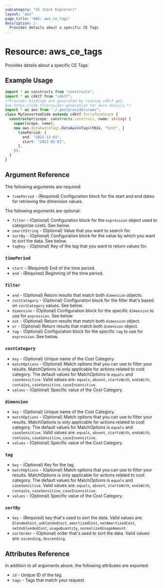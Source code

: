 ```yaml
---
subcategory: "CE (Cost Explorer)"
layout: "aws"
page_title: "AWS: aws_ce_tags"
description: |-
  Provides details about a specific CE Tags
---
```


# Resource: aws_ce_tags

Provides details about a specific CE Tags.

## Example Usage

```typescript
import * as constructs from "constructs";
import * as cdktf from "cdktf";
/*Provider bindings are generated by running cdktf get.
See https://cdk.tf/provider-generation for more details.*/
import * as aws from "./.gen/providers/aws";
class MyConvertedCode extends cdktf.TerraformStack {
  constructor(scope: constructs.Construct, name: string) {
    super(scope, name);
    new aws.dataAwsCeTags.DataAwsCeTags(this, "test", {
      timePeriod: {
        end: "2022-12-01",
        start: "2021-01-01",
      },
    });
  }
}

```

## Argument Reference

The following arguments are required:

* `timePeriod` - (Required) Configuration block for the start and end dates for retrieving the dimension values.

The following arguments are optional:

* `filter` - (Optional) Configuration block for the `expression` object used to categorize costs. See below.
* `searchString` - (Optional) Value that you want to search for.
* `sortBy` - (Optional) Configuration block for the value by which you want to sort the data. See below.
* `tagKey` - (Optional) Key of the tag that you want to return values for.

### `timePeriod`

* `start` - (Required) End of the time period.
* `end` - (Required) Beginning of the time period.

### `filter`

* `and` - (Optional) Return results that match both `dimension` objects.
* `costCategory` - (Optional) Configuration block for the filter that's based on `costCategory` values. See below.
* `dimension` - (Optional) Configuration block for the specific `dimension` to use for `expression`. See below.
* `not` - (Optional) Return results that match both `dimension` object.
* `or` - (Optional) Return results that match both `dimension` object.
* `tag` - (Optional) Configuration block for the specific `tag` to use for `expression`. See below.

### `costCategory`

* `key` - (Optional) Unique name of the Cost Category.
* `matchOptions` - (Optional) Match options that you can use to filter your results. MatchOptions is only applicable for actions related to cost category. The default values for MatchOptions is `equals` and `caseSensitive`. Valid values are: `equals`,  `absent`, `startsWith`, `endsWith`, `contains`, `caseSensitive`, `caseInsensitive`.
* `values` - (Optional) Specific value of the Cost Category.

### `dimension`

* `key` - (Optional) Unique name of the Cost Category.
* `matchOptions` - (Optional) Match options that you can use to filter your results. MatchOptions is only applicable for actions related to cost category. The default values for MatchOptions is `equals` and `caseSensitive`. Valid values are: `equals`,  `absent`, `startsWith`, `endsWith`, `contains`, `caseSensitive`, `caseInsensitive`.
* `values` - (Optional) Specific value of the Cost Category.

### `tag`

* `key` - (Optional) Key for the tag.
* `matchOptions` - (Optional) Match options that you can use to filter your results. MatchOptions is only applicable for actions related to cost category. The default values for MatchOptions is `equals` and `caseSensitive`. Valid values are: `equals`,  `absent`, `startsWith`, `endsWith`, `contains`, `caseSensitive`, `caseInsensitive`.
* `values` - (Optional) Specific value of the Cost Category.

### `sortBy`

* `key` - (Required) key that's used to sort the data. Valid values are: `blendedCost`,  `unblendedCost`, `amortizedCost`, `netAmortizedCost`, `netUnblendedCost`, `usageQuantity`, `normalizedUsageAmount`.
* `sortOrder` - (Optional) order that's used to sort the data. Valid values are: `ascending`,  `descending`.

## Attributes Reference

In addition to all arguments above, the following attributes are exported:

* `id` - Unique ID of the tag.
* `tags` - Tags that match your request.

<!-- cache-key: cdktf-0.17.0-pre.15 input-b6e267a6ee961a8eefd8fbb0a19c1ccdb205f79395e4b95f454e46df20f4ace9 -->